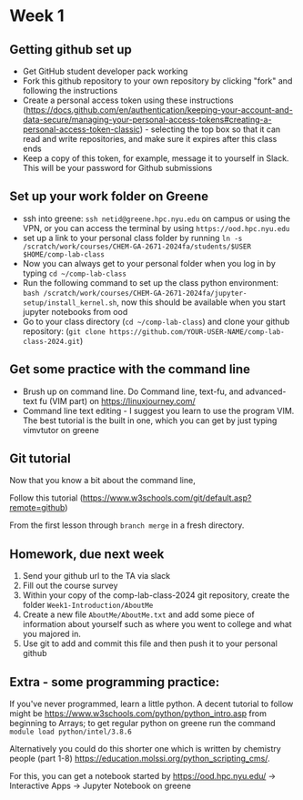 # Week 1

## Getting github set up
- Get GitHub student developer pack working
- Fork this github repository to your own repository by clicking "fork" and following the instructions
- Create a personal access token using these instructions (https://docs.github.com/en/authentication/keeping-your-account-and-data-secure/managing-your-personal-access-tokens#creating-a-personal-access-token-classic) - selecting the top box so that it can read and write repositories, and make sure it expires after this class ends
- Keep a copy of this token, for example, message it to yourself in Slack. This will be your password for Github submissions

##  Set up your work folder on Greene
- ssh into greene: `ssh netid@greene.hpc.nyu.edu` on campus or using the VPN, or you can access the terminal by using `https://ood.hpc.nyu.edu`
- set up a link to your personal class folder by running `ln -s /scratch/work/courses/CHEM-GA-2671-2024fa/students/$USER $HOME/comp-lab-class`
- Now you can always get to your personal folder when you log in by typing `cd ~/comp-lab-class`
- Run the following command to set up the class python environment: `bash /scratch/work/courses/CHEM-GA-2671-2024fa/jupyter-setup/install_kernel.sh`, now this should be available when you start jupyter notebooks from ood
- Go to your class directory (`cd ~/comp-lab-class`) and clone your github repository: (`git clone https://github.com/YOUR-USER-NAME/comp-lab-class-2024.git`)

## Get some practice with the command line
- Brush up on command line. Do Command line, text-fu, and advanced-text fu (VIM part) on https://linuxjourney.com/
- Command line text editing - I suggest you learn to use the program VIM. The best tutorial is the built in one, which you can get by just typing vimvtutor on greene

## Git tutorial
Now that you know a bit about the command line, 

Follow this tutorial (https://www.w3schools.com/git/default.asp?remote=github) 

From the first lesson through `branch merge` in a fresh directory.

## Homework, due next week

1) Send your github url to the TA via slack
2) Fill out the course survey
3) Within your copy of the comp-lab-class-2024 git repository, create the folder `Week1-Introduction/AboutMe`
4) Create a new file `AboutMe/AboutMe.txt` and add some piece of information about yourself such as where you went to college and what you majored in.
5) Use git to add and commit this file and then push it to your personal github

## Extra - some programming practice:
If you've never programmed, learn a little python. A decent tutorial to follow might be https://www.w3schools.com/python/python_intro.asp from beginning to Arrays; to get regular python on greene run the command `module load python/intel/3.8.6`

Alternatively you could do this shorter one which is written by chemistry people (part 1-8) https://education.molssi.org/python_scripting_cms/. 

For this, you can get a notebook started by https://ood.hpc.nyu.edu/ -> Interactive Apps -> Jupyter Notebook on greene
